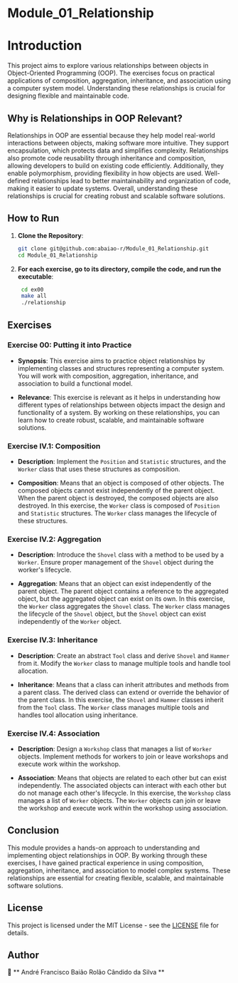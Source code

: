 # Module_01_Relationship

# Introduction

This project aims to explore various relationships between objects in Object-Oriented Programming (OOP). The exercises focus on practical applications of composition, aggregation, inheritance, and association using a computer system model. Understanding these relationships is crucial for designing flexible and maintainable code.

## Why is Relationships in OOP Relevant?

Relationships in OOP are essential because they help model real-world interactions between objects, making software more intuitive. They support encapsulation, which protects data and simplifies complexity. Relationships also promote code reusability through inheritance and composition, allowing developers to build on existing code efficiently. Additionally, they enable polymorphism, providing flexibility in how objects are used. Well-defined relationships lead to better maintainability and organization of code, making it easier to update systems. Overall, understanding these relationships is crucial for creating robust and scalable software solutions.

## How to Run

1. **Clone the Repository**:  
   ```sh
   git clone git@github.com:abaiao-r/Module_01_Relationship.git
   cd Module_01_Relationship
   ```

2. **For each exercise, go to its directory, compile the code, and run the executable**:
   ```sh
    cd ex00
    make all
    ./relationship
   ```

## Exercises

### Exercise 00: Putting it into Practice

- **Synopsis**: This exercise aims to practice object relationships by implementing classes and structures representing a computer system. You will work with composition, aggregation, inheritance, and association to build a functional model.

- **Relevance**: This exercise is relevant as it helps in understanding how different types of relationships between objects impact the design and functionality of a system. By working on these relationships, you can learn how to create robust, scalable, and maintainable software solutions.

### Exercise IV.1: Composition

- **Description**: Implement the `Position` and `Statistic` structures, and the `Worker` class that uses these structures as composition.

- **Composition**: Means that an object is composed of other objects. The composed objects cannot exist independently of the parent object. When the parent object is destroyed, the composed objects are also destroyed. In this exercise, the `Worker` class is composed of `Position` and `Statistic` structures. The `Worker` class manages the lifecycle of these structures.

### Exercise IV.2: Aggregation

- **Description**: Introduce the `Shovel` class with a method to be used by a `Worker`. Ensure proper management of the `Shovel` object during the worker's lifecycle.

- **Aggregation**: Means that an object can exist independently of the parent object. The parent object contains a reference to the aggregated object, but the aggregated object can exist on its own. In this exercise, the `Worker` class aggregates the `Shovel` class. The `Worker` class manages the lifecycle of the `Shovel` object, but the `Shovel` object can exist independently of the `Worker` object.

### Exercise IV.3: Inheritance

- **Description**: Create an abstract `Tool` class and derive `Shovel` and `Hammer` from it. Modify the `Worker` class to manage multiple tools and handle tool allocation.

- **Inheritance**: Means that a class can inherit attributes and methods from a parent class. The derived class can extend or override the behavior of the parent class. In this exercise, the `Shovel` and `Hammer` classes inherit from the `Tool` class. The `Worker` class manages multiple tools and handles tool allocation using inheritance.

### Exercise IV.4: Association

- **Description**: Design a `Workshop` class that manages a list of `Worker` objects. Implement methods for workers to join or leave workshops and execute work within the workshop.

- **Association**: Means that objects are related to each other but can exist independently. The associated objects can interact with each other but do not manage each other's lifecycle. In this exercise, the `Workshop` class manages a list of `Worker` objects. The `Worker` objects can join or leave the workshop and execute work within the workshop using association.

## Conclusion

This module provides a hands-on approach to understanding and implementing object relationships in OOP. By working through these exercises, I have gained practical experience in using composition, aggregation, inheritance, and association to model complex systems. These relationships are essential for creating flexible, scalable, and maintainable software solutions.

## License

This project is licensed under the MIT License - see the [LICENSE](LICENSE) file for details.

## Author

👤 ** André Francisco Baião Rolão Cândido da Silva **
